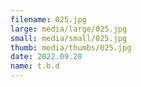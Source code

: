 ```yaml
---
filename: 025.jpg
large: media/large/025.jpg
small: media/small/025.jpg
thumb: media/thumbs/025.jpg
date: 2022.09.28
name: t.b.d
---
```

